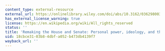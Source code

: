 ```yaml
---
content_type: external-resource
external_url: https://onlinelibrary.wiley.com/doi/abs/10.3162/036298003X200908
has_external_license_warning: true
license: https://en.wikipedia.org/wiki/All_rights_reserved
status: ''
title: 'Remaking the House and Senate: Personal power, ideology, and the 1970s reforms'
uid: 18cbce31-03b8-4dbf-a052-b473db4139f7
wayback_url: ''
---
```

